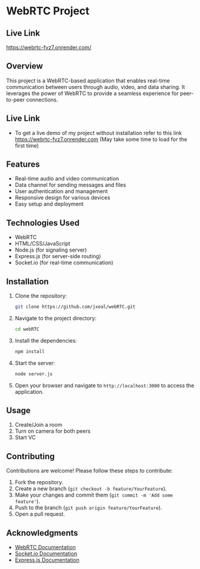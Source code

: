 # WebRTC Project

## Live Link 
https://webrtc-fvz7.onrender.com/

## Overview

This project is a WebRTC-based application that enables real-time communication between users through audio, video, and data sharing. It leverages the power of WebRTC to provide a seamless experience for peer-to-peer connections.

## Live Link

- To get a live demo of my project without installation refer to this link https://webrtc-fvz7.onrender.com
  (May take some time to load for the first time)

## Features

- Real-time audio and video communication
- Data channel for sending messages and files
- User authentication and management
- Responsive design for various devices
- Easy setup and deployment

## Technologies Used

- WebRTC
- HTML/CSS/JavaScript
- Node.js (for signaling server)
- Express.js (for server-side routing)
- Socket.io (for real-time communication)

## Installation

1. Clone the repository:
   ```bash
   git clone https://github.com/jxeal/webRTC.git
   ```

2. Navigate to the project directory:
   ```bash
   cd webRTC
   ```

3. Install the dependencies:
   ```bash
   npm install
   ```

4. Start the server:
   ```bash
   node server.js
   ```

5. Open your browser and navigate to `http://localhost:3000` to access the application.

## Usage

1. Create/Join a room
2. Turn on camera for both peers
3. Start VC

## Contributing

Contributions are welcome! Please follow these steps to contribute:

1. Fork the repository.
2. Create a new branch (`git checkout -b feature/YourFeature`).
3. Make your changes and commit them (`git commit -m 'Add some feature'`).
4. Push to the branch (`git push origin feature/YourFeature`).
5. Open a pull request.

## Acknowledgments

- [WebRTC Documentation](https://webrtc.org/)
- [Socket.io Documentation](https://socket.io/docs/)
- [Express.js Documentation](https://expressjs.com/)

